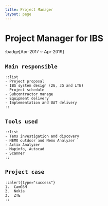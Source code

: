 ```yaml
---
title: Project Manager
layout: page
---
```

# Project Manager for IBS
:badge[Apr-2017 ~ Apr-2019]

## `Main responsible`
    ::list
    - Project proposal
    - IBS system design (2G, 3G and LTE)
    - Project schedule
    - Subcontractor manage
    - Equipment delivery
    - Implementation and UAT delivery
    ::

## `Tools used`
    ::list
    - Tems investigation and discovery
    - NEMO outdoor and Nemo Analyzer
    - Actix Analyzer
    - Mapinfo, Autocad
    - Scanner
    ::

## `Project case`

    ::alert{type="success"}
    1.	CamGSM
    2.	Nokia
    3.	ZTE
    ::
